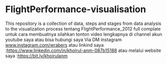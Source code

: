 # FlightPerformance-visualisation
This repository is a collection of data, steps and stages from data analysis to the visualization process tentang FlightPerformance_2012 full complate
untuk cara membuatnya silahkan tonton video lengkapnya di channel akun youtube saya atau bisa hubungi saya Via DM instagram www.instagram.com/wrabers
atau linkind saya :https://www.linkedin.com/in/khoirul-anm-087b15188
atau melalui website saya :https://bit.ly/khoirulanm
